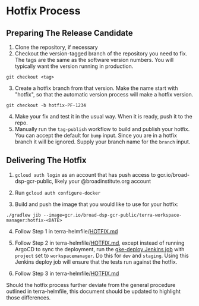 # Hotfix Process

## Preparing The Release Candidate

1) Clone the repository, if necessary
2) Checkout the version-tagged branch of the repository you need to fix. The tags are the same
as the software version numbers. You will typically want the version running in production.
```
git checkout <tag>
```
3) Create a hotfix branch from that version. Make the name start with "hotfix", so that
the automatic version process will make a hotfix version.
```
git checkout -b hotfix-PF-1234
``` 
4) Make your fix and test it in the usual way. When it is ready, push it to the repo.
5) Manually run the `tag-publish` workflow to build and publish your hotfix. You can accept
the default for `bump` input. Since you are in a hotfix branch it will be ignored. Supply your
branch name for the `branch` input.

## Delivering The Hotfix

1) `gcloud auth login` as an account that has push access to gcr.io/broad-dsp-gcr-public, likely your @broadinstitute.org account

2) Run `gcloud auth configure-docker`

3) Build and push the image that you would like to use for your hotfix:

```
./gradlew jib --image=gcr.io/broad-dsp-gcr-public/terra-workspace-manager:hotfix-<DATE>
```

4) Follow Step 1 in terra-helmfile/[HOTFIX.md](https://github.com/broadinstitute/terra-helmfile/blob/master/docs/HOTFIX.md)


5) Follow Step 2 in terra-helmfile/[HOTFIX.md](https://github.com/broadinstitute/terra-helmfile/blob/master/docs/HOTFIX.md), except instead of running ArgoCD to sync the deployment, run the [gke-deploy Jenkins job](https://fc-jenkins.dsp-techops.broadinstitute.org/job/gke-deploy/) with `project` set to `workspacemanager`. Do this for `dev` and `staging`. Using this Jenkins deploy job will ensure that the tests run against the hotfix.


6) Follow Step 3 in terra-helmfile/[HOTFIX.md](https://github.com/broadinstitute/terra-helmfile/blob/master/docs/HOTFIX.md)


Should the hotfix process further deviate from the general procedure outlined in terra-helmfile, this document should be updated to highlight those differences.
